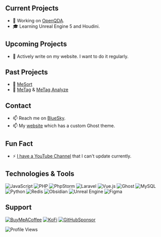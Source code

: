 ## Current Projects
- 🔭 Working on [OpenQDA](https://www.openqda.org).
- 🎓 Learning Unreal Engine 5 and Houdini.

## Upcoming Projects
- 🌱 Actively write on my website. I want to do it regularly.

## Past Projects
- 🔴 [MeSort](https://github.com/zemki/mesort/)
- 🔴 [MeTag](https://github.com/zemki/metag) & [MeTag Analyze](https://github.com/zemki/metag-analyze/)

## Contact
- 📫 Reach me on [BlueSky](https://bsky.app/profile/alessandrobelli.it).
- 📫 My [website](https://alessandrobelli.it) which has a custom Ghost theme.

## Fun Fact
- ⚡ [I have a YouTube Channel](https://www.youtube.com/channel/UCM3TyjcZ7Y0h6E3fMor3gGg) that I can't update currently.

## Technologies & Tools
![JavaScript](https://img.shields.io/badge/javascript-%23323330.svg?style=for-the-badge&logo=javascript&logoColor=%23F7DF1E)
![PHP](https://img.shields.io/badge/php-%23777BB4.svg?style=for-the-badge&logo=php&logoColor=white)
![PhpStorm](https://img.shields.io/badge/phpstorm-143?style=for-the-badge&logo=phpstorm&logoColor=black&color=black&labelColor=darkorchid)
![Laravel](https://img.shields.io/badge/laravel-%23FF2D20.svg?style=for-the-badge&logo=laravel&logoColor=white)
![Vue.js](https://img.shields.io/badge/vuejs-%2335495e.svg?style=for-the-badge&logo=vuedotjs&logoColor=%234FC08D)
![Ghost](https://img.shields.io/badge/ghost-000?style=for-the-badge&logo=ghost&logoColor=%23F7DF1E)
![MySQL](https://img.shields.io/badge/mysql-4479A1.svg?style=for-the-badge&logo=mysql&logoColor=white)
![Python](https://img.shields.io/badge/Python-3776AB?style=for-the-badge&logo=python&logoColor=white)
![Redis](https://img.shields.io/badge/redis-%23DD0031.svg?style=for-the-badge&logo=redis&logoColor=white)
![Obsidian](https://img.shields.io/badge/Obsidian-%23483699.svg?style=for-the-badge&logo=obsidian&logoColor=white)
![Unreal Engine](https://img.shields.io/badge/unrealengine-%23313131.svg?style=for-the-badge&logo=unrealengine&logoColor=white)
![Figma](https://img.shields.io/badge/figma-%23F24E1E.svg?style=for-the-badge&logo=figma&logoColor=white)



## Support
[![BuyMeACoffee](https://img.shields.io/badge/Buy%20Me%20a%20Coffee-ffdd00?style=for-the-badge&logo=buy-me-a-coffee&logoColor=black)](https://www.buymeacoffee.com/alessandrobelli)
[![KoFi](https://img.shields.io/badge/Ko--fi-F16061?style=for-the-badge&logo=ko-fi&logoColor=white)](https://ko-fi.com/pakle)
[![GitHubSponsor](https://img.shields.io/badge/sponsor-30363D?style=for-the-badge&logo=GitHub-Sponsors&logoColor=#white)]([editing=false&preview=true&sponsor=alessandrobelli)

![Profile Views](https://komarev.com/ghpvc/?username=alessandrobelli)
